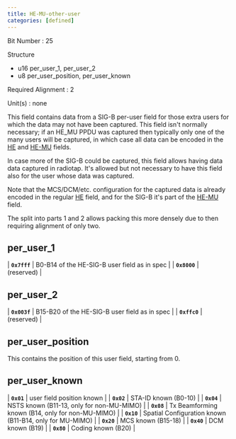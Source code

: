 ```yaml
---
title: HE-MU-other-user
categories: [defined]
---
```

Bit Number
: 25

Structure
  - u16 per_user_1, per_user_2
  - u8 per_user_position, per_user_known

Required Alignment
: 2

Unit(s)
: none

This field contains data from a SIG-B per-user field for those extra
users for which the data may not have been captured. This field isn't
normally necessary; if an HE_MU PPDU was captured then typically only
one of the many users will be captured, in which case all data can be
encoded in the [HE](HE) and [HE-MU](HE-MU) fields.

In case more of the SIG-B could be captured, this field allows having
data data captured in radiotap. It's allowed but not necessary to have
this field also for the user whose data was captured.

Note that the MCS/DCM/etc. configuration for the captured data is
already encoded in the regular [HE](HE) field, and for the SIG-B it's
part of the [HE-MU](HE-MU) field.

The split into parts 1 and 2 allows packing this more densely due to
then requiring alignment of only two.

## per_user_1

| **`0x7fff`** | B0-B14 of the HE-SIG-B user field as in spec |
| **`0x8000`** | (reserved) |

## per_user_2

| **`0x003f`** | B15-B20 of the HE-SIG-B user field as in spec |
| **`0xffc0`** | (reserved) |

## per_user_position

This contains the position of this user field, starting from 0.

## per_user_known

| **`0x01`** | user field position known |
| **`0x02`** | STA-ID known (B0-10) |
| **`0x04`** | NSTS known (B11-13, only for non-MU-MIMO) |
| **`0x08`** | Tx Beamforming known (B14, only for non-MU-MIMO) |
| **`0x10`** | Spatial Configuration known (B11-B14, only for MU-MIMO) |
| **`0x20`** | MCS known (B15-18) |
| **`0x40`** | DCM known (B19) |
| **`0x80`** | Coding known (B20) |
